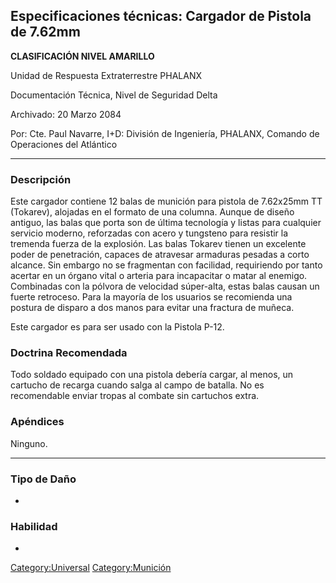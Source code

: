 ## Especificaciones técnicas: Cargador de Pistola de 7.62mm

**CLASIFICACIÓN NIVEL AMARILLO**

Unidad de Respuesta Extraterrestre PHALANX

Documentación Técnica, Nivel de Seguridad Delta

Archivado: 20 Marzo 2084

Por: Cte. Paul Navarre, I+D: División de Ingeniería, PHALANX, Comando de
Operaciones del Atlántico

------------------------------------------------------------------------

### Descripción

Este cargador contiene 12 balas de munición para pistola de 7.62x25mm TT
(Tokarev), alojadas en el formato de una columna. Aunque de diseño
antiguo, las balas que porta son de última tecnología y listas para
cualquier servicio moderno, reforzadas con acero y tungsteno para
resistir la tremenda fuerza de la explosión. Las balas Tokarev tienen un
excelente poder de penetración, capaces de atravesar armaduras pesadas a
corto alcance. Sin embargo no se fragmentan con facilidad, requiriendo
por tanto acertar en un órgano vital o arteria para incapacitar o matar
al enemigo. Combinadas con la pólvora de velocidad súper-alta, estas
balas causan un fuerte retroceso. Para la mayoría de los usuarios se
recomienda una postura de disparo a dos manos para evitar una fractura
de muñeca.

Este cargador es para ser usado con la Pistola P-12.

### Doctrina Recomendada

Todo soldado equipado con una pistola debería cargar, al menos, un
cartucho de recarga cuando salga al campo de batalla. No es recomendable
enviar tropas al combate sin cartuchos extra.

### Apéndices

Ninguno.

------------------------------------------------------------------------

### Tipo de Daño

-

### Habilidad

-

[Category:Universal](Category:Universal "wikilink")
[Category:Munición](Category:Munición "wikilink")